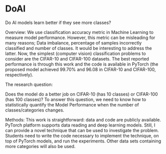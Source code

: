 # DoAI

Do AI models learn better if they see more classes?

Overview: We use classification accuracy metric in Machine Learning to measure model performance. However, this metric can be misleading for many reasons; Data imbalance, percentage of samples incorrectly classified and number of classes. It would be interesting to address the latter. Now, the simplest (computer vision) classification problems to consider are the  CIFAR-10 and CIFAR-100 datasets. The best reported performance is through this work  and the code is available in PyTorch (the proposed model achieved 99.70% and 96.08 in CIFAR-10 and CIFAR-100, respectively).



The research question: 

Does the model do a better job on CIFAR-10 (has 10 classes) or CIFAR-100 (has 100 classes)?  To answer this question, we need to know how to statistically quantify the Model Performance when the number of classes/categories changes. 

 

Methods: This work is straightforward: data and code are publicly available. PyTorch platform supports data reading and deep learning models. Still, I can provide a novel technique that can be used to investigate the problem. Students need to write the code necessary to implement the technique, on top of PyTorch models, and run the experiments. Other data sets containing more categories will also be used.
